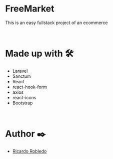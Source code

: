 # FreeMarket
This is an easy fullstack project of an ecommerce

<br>

# Made up with 🛠️
- Laravel
- Sanctum
- React
- react-hook-form
- axios
- react-icons
- Bootstrap

<br>

# Author ✒️
- [Ricardo Robledo](https://github.com/RicardoRobledo/)

